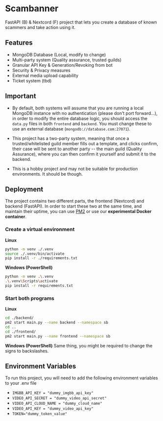 
# Scambanner
FastAPI (B) & Nextcord (F) project that lets you create a database of known scammers and take action using it.
## Features

- MongoDB Database (Local, modify to change)
- Multi-party system (Quality assurance, trusted guilds)
- Granular API Key & Generation/Revoking from bot
- Security & Privacy measures
- External media upload capability
- Ticket system (tbd)


## Important

- By default, both systems will assume that you are running a local MongoDB instance with no authentication (please don't port forward...), in order to modify the entire database logic, you should access the `data.py` files in both `frontend` and `backend`. You must change these to use an external database (`mongodb://database.com:27071`).

- This project has a two-party system, meaning that once a trusted/whitelisted guild member fills out a template, and clicks confirm, their case will be sent to another party -- the main guild (Quality Assurance), where you can then confirm it yourself and submit it to the backend.

- This is a hobby project and may not be suitable for production environments. It should be though.
## Deployment

The project contains two different parts, the frontend (Nextcord) and backend (FastAPI). In order to start these two at the same time, and maintain their uptime, you can use [PM2](https://pm2.keymetrics.io/) or use our **experimental Docker container**. 


### Create a virtual environment
**Linux**
```bash
python -m venv ./.venv
source ./.venv/bin/activate
pip install -r ./requirements.txt
```
**Windows (PowerShell)**
```bash
python -m venv .\.venv
.\.venv\Scripts\activate
pip install -r requirements.txt
```

### Start both programs
**Linux**
```bash
cd ./backend/
pm2 start main.py --name backend --namespace sb
cd ..
cd ./frontend/
pm2 start main.py --name frontend --namespace sb
```
**Windows (PowerShell)**
Same thing, you might be required to change the signs to backslashes.

## Environment Variables

To run this project, you will need to add the following environment variables to your .env file

- `IMGBB_API_KEY = "dummy_imgbb_api_key"`
- `VIDEO_API_SECRET = "dummy_video_api_secret"`
- `VIDEO_API_CLOUD_NAME = "dummy_cloud_name"`
- `VIDEO_API_KEY = "dummy_video_api_key"`
- `TOKEN="dummy_token_value"`
